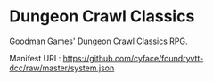 # Dungeon Crawl Classics

Goodman Games' Dungeon Crawl Classics RPG.

Manifest URL: https://github.com/cyface/foundryvtt-dcc/raw/master/system.json